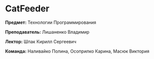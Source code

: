 # CatFeeder

**Предмет:** Технологии Программирования

**Преподаватель:** Лишаненко Владимир

**Лектор:** Шпак Кирилл Сергеевич

**Команда:** Наливайко Полина, Осоприлко Карина, Масюк Виктория
